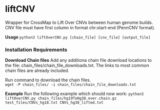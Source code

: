 # liftCNV
Wrapper for CrossMap to Lift Over CNVs between human genome builds.  CNV file must have first column in format chr:start-end (PennCNV format).

**Usage**
`python3 liftOverCNV.py [chain_file] [cnv_file] [output_file]`


### Installation Requirements
**Download Chain files**
Add any additiona chain file download locations to the file: chain_files/chain_file_downloads.txt.  The links to most common chain files are already included.
 
Run command to download the chain files.  
`wget -P chain_files/ -i chain_files/chain_file_downloads.txt`

**Example**
Run the following example which should now work:
`python3 liftOverCNV.py chain_files/hg19ToHg38.over.chain.gz test_files/CNVs_hg18.txt CNVs_hg38_lifted.txt`


